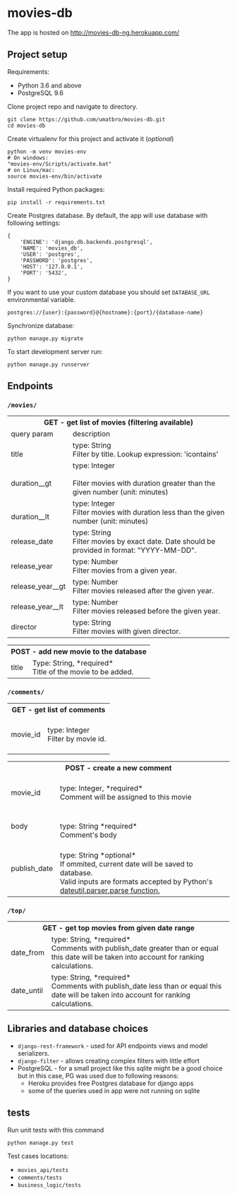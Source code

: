 # movies-db

The app is hosted on http://movies-db-ng.herokuapp.com/

## Project setup

Requirements:
* Python 3.6 and above
* PostgreSQL 9.6

Clone project repo and navigate to directory.
```
git clone https://github.com/umatbro/movies-db.git
cd movies-db
```

Create virtualenv for this project and activate it (*optional*)
```
python -m venv movies-env
# On windows:
"movies-env/Scripts/activate.bat"
# on Linux/mac:
source movies-env/bin/activate
```

Install required Python packages:
```
pip install -r requirements.txt
```

Create Postgres database. By default, the app will use database with following settings:
```
{
    'ENGINE': 'django.db.backends.postgresql',
    'NAME': 'movies_db',
    'USER': 'postgres',
    'PASSWORD': 'postgres',
    'HOST': '127.0.0.1',
    'PORT': '5432',
}
```

If you want to use your custom database you should set `DATABASE_URL` environmental variable. 

```
postgres://{user}:{password}@{hostname}:{port}/{database-name}
```

Synchronize database:
```
python manage.py migrate
```

To start development server run:
```
python manage.py runserver
```

## Endpoints

### `/movies/`

<table>
  <tr>
    <th colspan="2"><span style="font-weight:bold">GET</span> - get list of movies (filtering available)</th>
  </tr>
  <tr>
    <td>query param</td>
    <td>description</td>
  </tr>
  <tr>
    <td><br>title</td>
    <td>type: String<br>Filter by title. Lookup expression: 'icontains'<br></td>
  </tr>
  <tr>
    <td><br>duration__gt<br></td>
    <td>type: Integer<br><br>Filter movies with duration greater than the given number (unit: minutes)</td>
  </tr>
  <tr>
    <td><br>duration__lt</td>
    <td>type: Integer<br>Filter movies with duration less than the given number (unit: minutes)<br></td>
  </tr>
  <tr>
    <td>release_date</td>
    <td>type: String<br>Filter movies by exact date. Date should be provided in format: "YYYY-MM-DD".<br></td>
  </tr>
  <tr>
    <td>release_year</td>
    <td>type: Number<br>Filter movies from a given year.<br></td>
  </tr>
  <tr>
    <td>release_year__gt</td>
    <td>type: Number<br>Filter movies released after the given year.<br></td>
  </tr>
  <tr>
    <td>release_year__lt</td>
    <td>type: Number<br>Filter movies released before the given year.<br></td>
  </tr>
  <tr>
    <td>director</td>
    <td>type: String<br>Filter movies with given director.<br></td>
  </tr>
</table>
<table>
  <tr>
    <th colspan="2"><span style="font-weight:bold">POST</span> - add new movie to the database</td>
  </tr>
  <tr>
    <td>title</td>
    <td>Type: String, *required*<br>Title of the movie to be added.<br></td>
  </tr>
</table>

### `/comments/`

<table>
  <tr>
    <th colspan="2">GET - get list of comments</th>
  </tr>
  <tr>
    <td>movie_id</td>
    <td><br>type: Integer<br>Filter by movie id.<br><br></td>
  </tr>
</table>

<table>
  <tr>
    <th colspan="2">POST - create a new comment</th>
  </tr>
  <tr>
    <td>movie_id</td>
    <td><br>type: Integer, *required*<br>Comment will be assigned to this movie<br><br></td>
  </tr>
  <tr>
    <td>body</td>
    <td><br>type: String *required*<br>Comment's body<br></td>
  </tr>
  <tr>
    <td>publish_date</td>
    <td><br>type: String *optional*<br>If ommited, current date will be saved to database.
    <br>Valid inputs are formats accepted by Python's <a href="https://dateutil.readthedocs.io/en/stable/parser.html#dateutil.parser.parse">dateutil.parser.parse function.</a><br></td>
  </tr>
</table>


### `/top/`

<table>
  <tr>
    <th colspan="2">GET - get top movies from given date range</th>
  </tr>
  <tr>
    <td>date_from</td>
    <td>type: String, *required*<br>Comments with publish_date greater than or equal this date will be taken into account for ranking calculations.<br></td>
  </tr>
  <tr>
    <td>date_until<br></td>
    <td>type: String, *required*<br>Comments with publish_date less than or equal this date will be taken into account for ranking calculations.</td>
  </tr>
</table>


## Libraries and database choices

* `django-rest-framework` - used for API endpoints views and model serializers.
* `django-filter` - allows creating complex filters with little effort
* PostgreSQL - for a small project like this sqlite might be a good choice but in this case, PG was used due to 
following reasons: 
  * Heroku provides free Postgres database for django apps
  * some of the queries used in app were not running on sqlite

## tests

Run unit tests with this command
```
python manage.py test
```

Test cases locations:
* `movies_api/tests`
* `comments/tests`
* `business_logic/tests`
